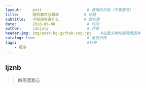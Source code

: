 ```yaml
---
layout:     post                    # 使用的布局（不需要改）
title:      随机事件与概率           # 标题 
subtitle:   不知道在讲什么           # 副标题
date:       2018-06-08              # 时间
author:     canjuly                 # 作者
header-img: img/post-bg-github-cup.jpg    #这篇文章标题背景图片
catalog: true                       # 是否归档
tags:                               #标签
    - 概率
---
```


## ljznb
>四斋蒸鹅心
